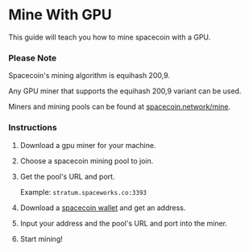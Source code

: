 # Mine With GPU

This guide will teach you how to mine spacecoin with a GPU.

### Please Note

Spacecoin's mining algorithm is equihash 200,9.

Any GPU miner that supports the equihash 200,9 variant can be used.

Miners and mining pools can be found at [spacecoin.network/mine](https://spacecoin.network/mine).

### Instructions

1. Download a gpu miner for your machine.

2. Choose a spacecoin mining pool to join.

3. Get the pool's URL and port.

    Example: `stratum.spaceworks.co:3393`

4. Download a [spacecoin wallet](https://spacecoin.network/#wallets) and get an address.

5. Input your address and the pool's URL and port into the miner.

6. Start mining!
